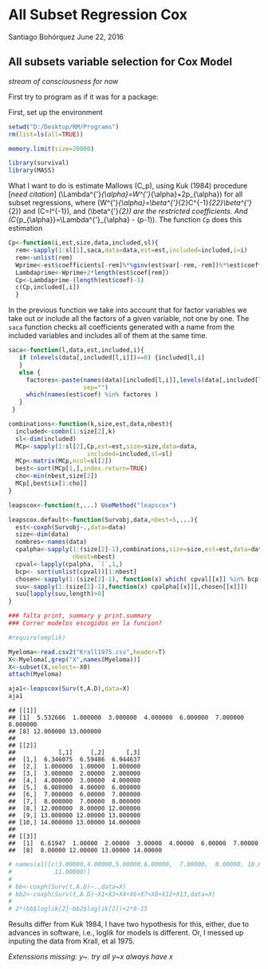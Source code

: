 All Subset Regression Cox
================
Santiago Bohórquez
June 22, 2016

All subsets variable selection for Cox Model
--------------------------------------------

*stream of consciousness for now*

First try to program as if it was for a package:

First, set up the environment

``` r
setwd("D:/Desktop/RM/Programs")
rm(list=ls(all=TRUE))

memory.limit(size=20000)

library(survival)
library(MASS)
```

What I want to do is estimate Mallows \(C_p\), using Kuk (1984) procedure \[*need citation*\] \(\Lambda^{'}_{\alpha}=W^{'}_{\alpha}+2p_{\alpha}\) for all subset regressions, where \(W^{'}_{\alpha}=\beta^{'}_{2}C^{-1}_{22}\beta^{'}_{2}\) and \(C=I^{-1}\), and \(\beta^{'}_{2}\) are the restricted coefficients. And \(C_{p_{\alpha}}=\Lambda^{'}_{\alpha} - (p-1)\). The function `Cp` does this estimation

``` r
Cp<-function(i,est,size,data,included,sl){
  rem<-sapply(1:sl[1],saca,data=data,est=est,included=included,i=i)
  rem<-unlist(rem)
  Wprime<-est$coefficients[-rem]%*%ginv(est$var[-rem,-rem])%*%est$coefficients[-rem]
  Lambdaprime<-Wprime+2*length(est$coef[rem])
  Cp<-Lambdaprime-(length(est$coef)-1)
  c(Cp,included[,i])
  }
```

In the previous function we take into account that for factor variables we take out or include all the factors of a given variable, not one by one. The `saca` function checks all coefficients generated with a name from the included variables and includes all of them at the same time.

``` r
saca<-function(l,data,est,included,i){
   if (nlevels(data[,included[l,i]])==0) {included[l,i]
   }
   else {
     factores<-paste(names(data)[included[l,i]],levels(data[,included[l,i]]),
                     sep="")
     which(names(est$coef) %in% factores )
   }
 }
```

``` r
combinations<-function(k,size,est,data,nbest){
  included<-combn(1:size[2],k)
  sl<-dim(included)
  MCp<-sapply(1:sl[2],Cp,est=est,size=size,data=data,
                      included=included,sl=sl)
  MCp<-matrix(MCp,ncol=sl[2])
  best<-sort(MCp[1,],index.return=TRUE)
  cho<-min(nbest,size[2])
  MCp[,best$ix[1:cho]]
}
```

``` r
leapscox<-function(t,...) UseMethod("leapscox")

leapscox.default<-function(Survobj,data,nbest=5,...){
  est<-coxph(Survobj~.,data=data)
  size<-dim(data)
  nombres<-names(data)
  cpalpha<-sapply(1:(size[2]-1),combinations,size=size,est=est,data=data,
                  nbest=nbest) 
  cpval<-lapply(cpalpha, `[`,1,)
  bcp<- sort(unlist(cpval))[1:nbest]
  chosen<-sapply(1:(size[2]-1), function(x) which( cpval[[x]] %in% bcp ))
  suu<-sapply(1:(size[2]-1),function(x) cpalpha[[x]][,chosen[[x]]]) 
  suu[lapply(suu,length)>0] 
}

### falta print, summary y print.summary
### Correr modelos escogidos en la funcion?
```

``` r
#require(emplik)

Myeloma<-read.csv2("Krall1975.csv",header=T)
X<-Myeloma[,grep("X",names(Myeloma))]
X<-subset(X,select=-X0)
attach(Myeloma)

aja1<-leapscox(Surv(t,A.D),data=X)
aja1
```

    ## [[1]]
    ## [1]  5.532686  1.000000  3.000000  4.000000  6.000000  7.000000  8.000000
    ## [8] 12.000000 13.000000
    ## 
    ## [[2]]
    ##            [,1]     [,2]      [,3]
    ##  [1,]  6.346075  6.59486  6.944637
    ##  [2,]  1.000000  1.00000  1.000000
    ##  [3,]  3.000000  2.00000  2.000000
    ##  [4,]  4.000000  3.00000  4.000000
    ##  [5,]  6.000000  4.00000  6.000000
    ##  [6,]  7.000000  6.00000  7.000000
    ##  [7,]  8.000000  7.00000  8.000000
    ##  [8,] 12.000000  8.00000 12.000000
    ##  [9,] 13.000000 12.00000 13.000000
    ## [10,] 14.000000 13.00000 14.000000
    ## 
    ## [[3]]
    ##  [1]  6.61947  1.00000  2.00000  3.00000  4.00000  6.00000  7.00000
    ##  [8]  8.00000 12.00000 13.00000 14.00000

``` r
# names(x1)[c(3.00000,4.00000,5.00000,6.00000,  7.00000,  8.00000, 10.00000, 
#            11.00000)]
# 
# bb<-coxph(Surv(t,A.D)~.,data=X)
# bb2<-coxph(Surv(t,A.D)~X1+X3+X4+X6+X7+X8+X12+X13,data=X)
# 
# 2*(bb$loglik[2]-bb2$loglik[2])+2*8-15
```

Results differ from Kuk 1984, I have two hypothesis for this, either, due to advances in software, i.e., loglik for models is different. Or, I messed up inputing the data from Krall, et al 1975.

*Extenssions missing: y~. try all y~x always have x*
